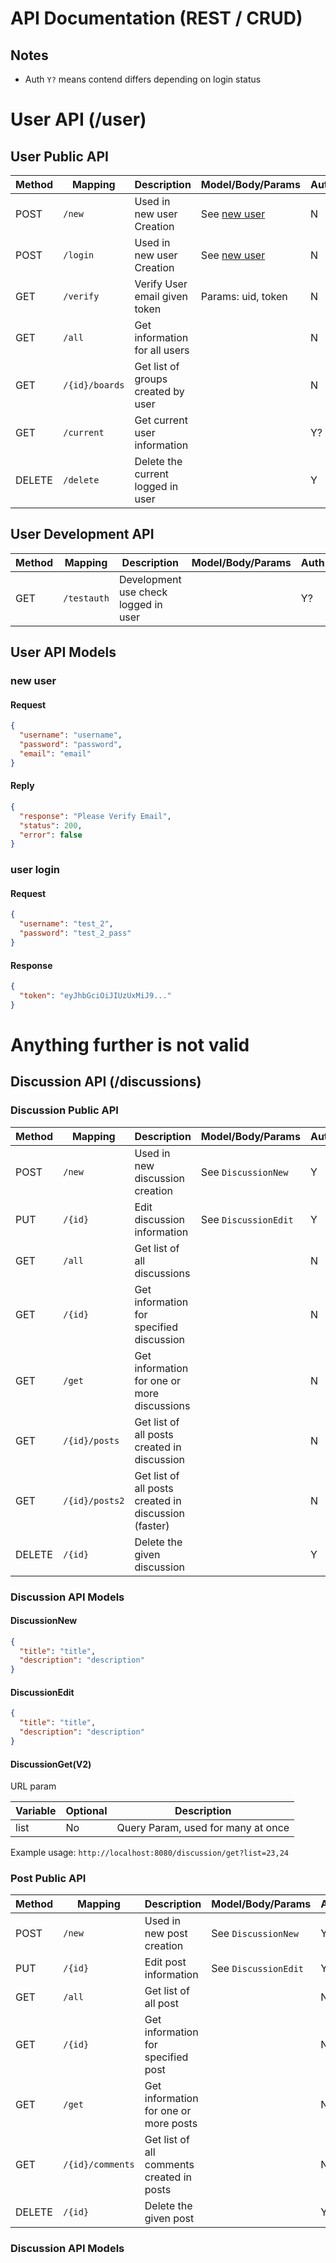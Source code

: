 # API Documentation (REST / CRUD)

## Notes

- Auth `Y?` means contend differs depending on login status

# User API (/user)

## User Public API

| Method | Mapping        | Description                        | Model/Body/Params         | Auth | Status |
|--------|----------------|------------------------------------|---------------------------|------|--------|
| POST   | `/new`         | Used in new user Creation          | See [new user](#new-user) | N    | Active |
| POST   | `/login`       | Used in new user Creation          | See [new user](#new-user) | N    | Active |
| GET    | `/verify`      | Verify User email given token      | Params: uid, token        | N    | Later  |
| GET    | `/all`         | Get information for all users      |                           | N    | Later  |
| GET    | `/{id}/boards` | Get list of groups created by user |                           | N    | Later  |
| GET    | `/current`     | Get current user information       |                           | Y?   | Later  | 
| DELETE | `/delete`      | Delete the current logged in user  |                           | Y    | Later  | 

## User Development API

| Method | Mapping     | Description                          | Model/Body/Params | Auth |
|--------|-------------|--------------------------------------|-------------------|------|
| GET    | `/testauth` | Development use check logged in user |                   | Y?   |

## User API Models

### new user

#### Request

```json
{
  "username": "username",
  "password": "password",
  "email": "email"
}
```

#### Reply

```json
{
  "response": "Please Verify Email",
  "status": 200,
  "error": false
}
```

### user login

#### Request

```json
{
  "username": "test_2",
  "password": "test_2_pass"
}
```

#### Response

```json
{
  "token": "eyJhbGciOiJIUzUxMiJ9..."
}
```

# Anything further is not valid

## Discussion API (/discussions)

### Discussion Public API

| Method | Mapping        | Description                                          | Model/Body/Params    | Auth | Status |
|--------|----------------|------------------------------------------------------|----------------------|------|--------|
| POST   | `/new`         | Used in new discussion creation                      | See `DiscussionNew`  | Y    | Active |
| PUT    | `/{id}`        | Edit discussion information                          | See `DiscussionEdit` | Y    | Active | 
| GET    | `/all`         | Get list of all discussions                          |                      | N    | Active |
| GET    | `/{id}`        | Get information for specified discussion             |                      | N    | DEPREC | 
| GET    | `/get`         | Get information for one or more discussions          |                      | N    | DEV-A  |
| GET    | `/{id}/posts`  | Get list of all posts created in discussion          |                      | N    | DEPREC |
| GET    | `/{id}/posts2` | Get list of all posts created in discussion (faster) |                      | N    | DEV-A  |
| DELETE | `/{id}`        | Delete the given discussion                          |                      | Y    | Active |

### Discussion API Models

#### DiscussionNew

```json
{
  "title": "title",
  "description": "description"
}
```

#### DiscussionEdit

```json
{
  "title": "title",
  "description": "description"
}
```

#### DiscussionGet(V2)

URL param

| Variable | Optional | Description                        |
|----------|----------|------------------------------------|
| list     | No       | Query Param, used for many at once |

Example usage:
`http://localhost:8080/discussion/get?list=23,24`

### Post Public API

| Method | Mapping          | Description                               | Model/Body/Params    | Auth | Status   |
|--------|------------------|-------------------------------------------|----------------------|------|----------|
| POST   | `/new`           | Used in new post creation                 | See `DiscussionNew`  | Y    | Active   |
| PUT    | `/{id}`          | Edit post information                     | See `DiscussionEdit` | Y    | Active   | 
| GET    | `/all`           | Get list of all post                      |                      | N    | Active   |
| GET    | `/{id}`          | Get information for specified post        |                      | N    | DEPREC   | 
| GET    | `/get`           | Get information for one or more posts     |                      | N    | DEV-A    |
| GET    | `/{id}/comments` | Get list of all comments created in posts |                      | N    | NEWDEV-B |
| DELETE | `/{id}`          | Delete the given post                     |                      | Y    | Active   |

### Discussion API Models